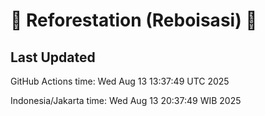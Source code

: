 
# 🌳 Reforestation (Reboisasi) 🌲

## Last Updated

GitHub Actions time: Wed Aug 13 13:37:49 UTC 2025

Indonesia/Jakarta time: Wed Aug 13 20:37:49 WIB 2025
